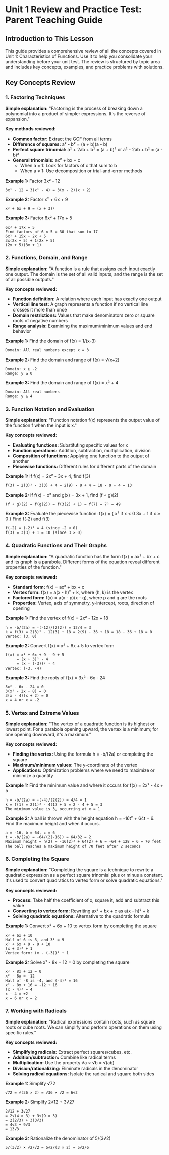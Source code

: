 # Unit 1 Review and Practice Test: Parent Teaching Guide

## Introduction to This Lesson

This guide provides a comprehensive review of all the concepts covered in Unit 1: Characteristics of Functions. Use it to help you consolidate your understanding before your unit test. The review is structured by topic area and includes key concepts, examples, and practice problems with solutions.

## Key Concepts Review

### 1. Factoring Techniques

**Simple explanation:** "Factoring is the process of breaking down a polynomial into a product of simpler expressions. It's the reverse of expansion."

**Key methods reviewed:**
- **Common factor:** Extract the GCF from all terms
- **Difference of squares:** a² - b² = (a + b)(a - b)
- **Perfect square trinomial:** a² + 2ab + b² = (a + b)² or a² - 2ab + b² = (a - b)²
- **General trinomials:** ax² + bx + c
  - When a = 1: Look for factors of c that sum to b
  - When a ≠ 1: Use decomposition or trial-and-error methods

**Example 1:** Factor 3x² - 12
```
3x² - 12 = 3(x² - 4) = 3(x - 2)(x + 2)
```

**Example 2:** Factor x² + 6x + 9
```
x² + 6x + 9 = (x + 3)²
```

**Example 3:** Factor 6x² + 17x + 5
```
6x² + 17x + 5
Find factors of 6 × 5 = 30 that sum to 17
6x² + 15x + 2x + 5
3x(2x + 5) + 1(2x + 5)
(2x + 5)(3x + 1)
```

### 2. Functions, Domain, and Range

**Simple explanation:** "A function is a rule that assigns each input exactly one output. The domain is the set of all valid inputs, and the range is the set of all possible outputs."

**Key concepts reviewed:**
- **Function definition:** A relation where each input has exactly one output
- **Vertical line test:** A graph represents a function if no vertical line crosses it more than once
- **Domain restrictions:** Values that make denominators zero or square roots of negative numbers
- **Range analysis:** Examining the maximum/minimum values and end behavior

**Example 1:** Find the domain of f(x) = 1/(x-3)
```
Domain: All real numbers except x = 3
```

**Example 2:** Find the domain and range of f(x) = √(x+2)
```
Domain: x ≥ -2
Range: y ≥ 0
```

**Example 3:** Find the domain and range of f(x) = x² + 4
```
Domain: All real numbers
Range: y ≥ 4
```

### 3. Function Notation and Evaluation

**Simple explanation:** "Function notation f(x) represents the output value of the function f when the input is x."

**Key concepts reviewed:**
- **Evaluating functions:** Substituting specific values for x
- **Function operations:** Addition, subtraction, multiplication, division
- **Composition of functions:** Applying one function to the output of another
- **Piecewise functions:** Different rules for different parts of the domain

**Example 1:** If f(x) = 2x² - 3x + 4, find f(3)
```
f(3) = 2(3)² - 3(3) + 4 = 2(9) - 9 + 4 = 18 - 9 + 4 = 13
```

**Example 2:** If f(x) = x² and g(x) = 3x + 1, find (f ∘ g)(2)
```
(f ∘ g)(2) = f(g(2)) = f(3(2) + 1) = f(7) = 7² = 49
```

**Example 3:** Evaluate the piecewise function:
f(x) = {
  x² if x < 0
  3x + 1 if x ≥ 0
}
Find f(-2) and f(3)
```
f(-2) = (-2)² = 4 (since -2 < 0)
f(3) = 3(3) + 1 = 10 (since 3 ≥ 0)
```

### 4. Quadratic Functions and Their Graphs

**Simple explanation:** "A quadratic function has the form f(x) = ax² + bx + c and its graph is a parabola. Different forms of the equation reveal different properties of the function."

**Key concepts reviewed:**
- **Standard form:** f(x) = ax² + bx + c
- **Vertex form:** f(x) = a(x - h)² + k, where (h, k) is the vertex
- **Factored form:** f(x) = a(x - p)(x - q), where p and q are the roots
- **Properties:** Vertex, axis of symmetry, y-intercept, roots, direction of opening

**Example 1:** Find the vertex of f(x) = 2x² - 12x + 18
```
h = -b/(2a) = -(-12)/(2(2)) = 12/4 = 3
k = f(3) = 2(3)² - 12(3) + 18 = 2(9) - 36 + 18 = 18 - 36 + 18 = 0
Vertex: (3, 0)
```

**Example 2:** Convert f(x) = x² + 6x + 5 to vertex form
```
f(x) = x² + 6x + 9 - 9 + 5
     = (x + 3)² - 4
     = (x - (-3))² - 4
Vertex: (-3, -4)
```

**Example 3:** Find the roots of f(x) = 3x² - 6x - 24
```
3x² - 6x - 24 = 0
3(x² - 2x - 8) = 0
3(x - 4)(x + 2) = 0
x = 4 or x = -2
```

### 5. Vertex and Extreme Values

**Simple explanation:** "The vertex of a quadratic function is its highest or lowest point. For a parabola opening upward, the vertex is a minimum; for one opening downward, it's a maximum."

**Key concepts reviewed:**
- **Finding the vertex:** Using the formula h = -b/(2a) or completing the square
- **Maximum/minimum values:** The y-coordinate of the vertex
- **Applications:** Optimization problems where we need to maximize or minimize a quantity

**Example 1:** Find the minimum value and where it occurs for f(x) = 2x² - 4x + 5
```
h = -b/(2a) = -(-4)/(2(2)) = 4/4 = 1
k = f(1) = 2(1)² - 4(1) + 5 = 2 - 4 + 5 = 3
The minimum value is 3, occurring at x = 1
```

**Example 2:** A ball is thrown with the height equation h = -16t² + 64t + 6. Find the maximum height and when it occurs.
```
a = -16, b = 64, c = 6
t = -b/(2a) = -64/(2(-16)) = 64/32 = 2
Maximum height = h(2) = -16(2)² + 64(2) + 6 = -64 + 128 + 6 = 70 feet
The ball reaches a maximum height of 70 feet after 2 seconds
```

### 6. Completing the Square

**Simple explanation:** "Completing the square is a technique to rewrite a quadratic expression as a perfect square trinomial plus or minus a constant. It's used to convert quadratics to vertex form or solve quadratic equations."

**Key concepts reviewed:**
- **Process:** Take half the coefficient of x, square it, add and subtract this value
- **Converting to vertex form:** Rewriting ax² + bx + c as a(x - h)² + k
- **Solving quadratic equations:** Alternative to the quadratic formula

**Example 1:** Convert x² + 6x + 10 to vertex form by completing the square
```
x² + 6x + 10
Half of 6 is 3, and 3² = 9
x² + 6x + 9 - 9 + 10
(x + 3)² + 1
Vertex form: (x - (-3))² + 1
```

**Example 2:** Solve x² - 8x + 12 = 0 by completing the square
```
x² - 8x + 12 = 0
x² - 8x = -12
Half of -8 is -4, and (-4)² = 16
x² - 8x + 16 = -12 + 16
(x - 4)² = 4
x - 4 = ±2
x = 6 or x = 2
```

### 7. Working with Radicals

**Simple explanation:** "Radical expressions contain roots, such as square roots or cube roots. We can simplify and perform operations on them using specific rules."

**Key concepts reviewed:**
- **Simplifying radicals:** Extract perfect squares/cubes, etc.
- **Addition/subtraction:** Combine like radical terms
- **Multiplication:** Use the property √a × √b = √(ab)
- **Division/rationalizing:** Eliminate radicals in the denominator
- **Solving radical equations:** Isolate the radical and square both sides

**Example 1:** Simplify √72
```
√72 = √(36 × 2) = √36 × √2 = 6√2
```

**Example 2:** Simplify 2√12 + 3√27
```
2√12 + 3√27
= 2√(4 × 3) + 3√(9 × 3)
= 2(2√3) + 3(3√3)
= 4√3 + 9√3
= 13√3
```

**Example 3:** Rationalize the denominator of 5/(3√2)
```
5/(3√2) × √2/√2 = 5√2/(3 × 2) = 5√2/6
```
